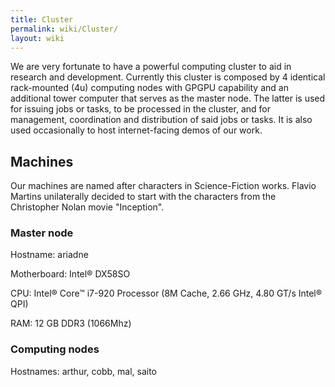 ```yaml
---
title: Cluster
permalink: wiki/Cluster/
layout: wiki
---
```


We are very fortunate to have a powerful computing cluster to aid in
research and development. Currently this cluster is composed by 4
identical rack-mounted (4u) computing nodes with GPGPU capability and an
additional tower computer that serves as the master node. The latter is
used for issuing jobs or tasks, to be processed in the cluster, and for
management, coordination and distribution of said jobs or tasks. It is
also used occasionally to host internet-facing demos of our work.

Machines
--------

Our machines are named after characters in Science-Fiction works. Flavio
Martins unilaterally decided to start with the characters from the
Christopher Nolan movie "Inception".

### Master node

Hostname: ariadne

Motherboard: Intel® DX58SO

CPU: Intel® Core™ i7-920 Processor (8M Cache, 2.66 GHz, 4.80 GT/s Intel®
QPI)

RAM: 12 GB DDR3 (1066Mhz)

### Computing nodes

Hostnames: arthur, cobb, mal, saito
